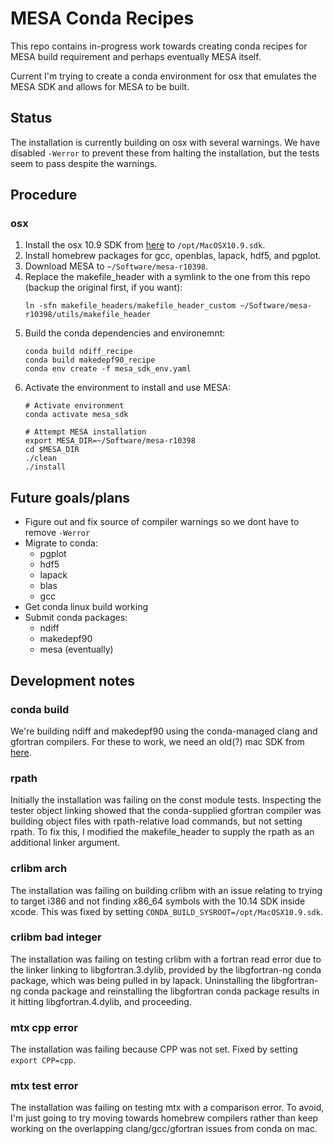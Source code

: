 # MESA Conda Recipes

This repo contains in-progress work towards creating conda recipes for MESA build requirement and perhaps eventually MESA itself.

Current I'm trying to create a conda environment for osx that emulates the MESA SDK and allows for MESA to be built.

## Status

The installation is currently building on osx with several warnings.
We have disabled `-Werror` to prevent these from halting the installation, but the tests seem to pass despite the warnings.

## Procedure

### osx

1. Install the osx 10.9 SDK from [here](https://github.com/phracker/MacOSX-SDKs) to `/opt/MacOSX10.9.sdk`.
2. Install homebrew packages for gcc, openblas, lapack, hdf5, and pgplot.
3. Download MESA to `~/Software/mesa-r10398`.
4. Replace the makefile_header with a symlink to the one from this repo (backup the original first, if you want):
    ```
    ln -sfn makefile_headers/makefile_header_custom ~/Software/mesa-r10398/utils/makefile_header
    ```
5. Build the conda dependencies and environemnt:
    ```
    conda build ndiff_recipe
    conda build makedepf90_recipe
    conda env create -f mesa_sdk_env.yaml
    ```
6. Activate the environment to install and use MESA:
    ```
    # Activate environment
    conda activate mesa_sdk

    # Attempt MESA installation
    export MESA_DIR=~/Software/mesa-r10398
    cd $MESA_DIR
    ./clean
    ./install
    ```

## Future goals/plans

* Figure out and fix source of compiler warnings so we dont have to remove `-Werror`
* Migrate to conda:
    * pgplot
    * hdf5
    * lapack
    * blas
    * gcc
* Get conda linux build working
* Submit conda packages:
    * ndiff
    * makedepf90
    * mesa (eventually)

## Development notes

### conda build

We're building ndiff and makedepf90 using the conda-managed clang and gfortran compilers.
For these to work, we need an old(?) mac SDK from [here](https://github.com/phracker/MacOSX-SDKs).

### rpath

Initially the installation was failing on the const module tests.
Inspecting the tester object linking showed that the conda-supplied gfortran compiler was building object files with rpath-relative load commands, but not setting rpath.
To fix this, I modified the makefile_header to supply the rpath as an additional linker argument.

### crlibm arch

The installation was failing on building crlibm with an issue relating to trying to target i386 and not finding x86_64 symbols with the 10.14 SDK inside xcode.
This was fixed by setting `CONDA_BUILD_SYSROOT=/opt/MacOSX10.9.sdk`.

### crlibm bad integer

The installation was failing on testing crlibm with a fortran read error due to the linker linking to libgfortran.3.dylib, provided by the libgfortran-ng conda package, which was being pulled in by lapack.
Uninstalling the libgfortran-ng conda package and reinstalling the libgfortran conda package results in it hitting libgfortran.4.dylib, and proceeding.

### mtx cpp error

The installation was failing because CPP was not set.  Fixed by setting `export CPP=cpp`.

### mtx test error

The installation was failing on testing mtx with a comparison error.
To avoid, I'm just going to try moving towards homebrew compilers rather than keep working on the overlapping clang/gcc/gfortran issues from conda on mac.

